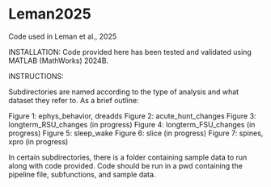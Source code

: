 # Leman2025
Code used in Leman et al., 2025

INSTALLATION:
Code provided here has been tested and validated using MATLAB (MathWorks) 2024B.

INSTRUCTIONS:

Subdirectories are named according to the type of analysis and what dataset they refer to. As a brief outline:

Figure 1: ephys_behavior, dreadds
Figure 2: acute_hunt_changes
Figure 3: longterm_RSU_changes (in progress)
Figure 4: longterm_FSU_changes (in progress)
Figure 5: sleep_wake
Figure 6: slice (in progress)
Figure 7: spines, xpro (in progress)

In certain subdirectories, there is a folder containing sample data to run along with code provided. Code should be run in a pwd containing the pipeline file, subfunctions, and sample data. 
